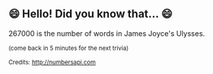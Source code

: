 ## 😄 Hello! Did you know that... 😄
267000 is the number of words in James Joyce's Ulysses.

<sup>(come back in 5 minutes for the next trivia)</sup>


<sup>Credits: http://numbersapi.com</sup>
